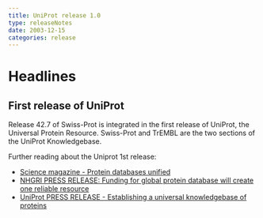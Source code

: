 ```yaml
---
title: UniProt release 1.0
type: releaseNotes
date: 2003-12-15
categories: release
---
```


# Headlines

## First release of UniProt

Release 42.7 of Swiss-Prot is integrated in the first release of UniProt, the Universal Protein Resource. Swiss-Prot and TrEMBL are the two sections of the UniProt Knowledgebase.

Further reading about the Uniprot 1st release:

-   [Science magazine - Protein databases unified](http://sciencenow.sciencemag.org/cgi/content/full/2002/1028/3)
-   [NHGRI PRESS RELEASE: Funding for global protein database will create one reliable resource](http://www.genome.gov/page.cfm?pageID=10005283)
-   [UniProt PRESS RELEASE - Establishing a universal knowledgebase of proteins](http://pir.georgetown.edu/pirwww/otherinfo/102502uniprot.pdf)

